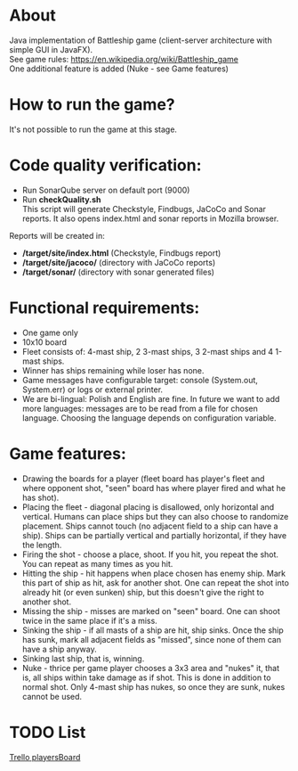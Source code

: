 # About

Java implementation of Battleship game (client-server architecture with simple GUI in JavaFX).<br />
See game rules: https://en.wikipedia.org/wiki/Battleship_game<br />
One additional feature is added (Nuke - see Game features)

# How to run the game?

It's not possible to run the game at this stage.

# Code quality verification:

- Run SonarQube server on default port (9000)
- Run **checkQuality.sh** <br />
This script will generate Checkstyle, Findbugs, JaCoCo and Sonar reports. 
It also opens index.html and sonar reports in Mozilla browser.

Reports will be created in:
- **/target/site/index.html** (Checkstyle, Findbugs report)
- **/target/site/jacoco/** (directory with JaCoCo reports)
- **/target/sonar/** (directory with sonar generated files)

# Functional requirements:

- One game only
- 10x10 board
- Fleet consists of: 4-mast ship, 2 3-mast ships, 3 2-mast ships and 4 1-mast ships.
- Winner has ships remaining while loser has none.
- Game messages have configurable target: console (System.out, System.err) or logs or external printer.
- We are bi-lingual: Polish and English are fine. In future we want to add more languages: messages are to be read from a file for chosen language. Choosing the language depends on configuration variable.

# Game features:

- Drawing the boards for a player (fleet board has player's fleet and where opponent shot, "seen" board has where player fired and what he has shot).
- Placing the fleet - diagonal placing is disallowed, only horizontal and vertical. Humans can place ships but they can also choose to randomize placement. Ships cannot touch (no adjacent field to a ship can have a ship). Ships can be partially vertical and partially horizontal, if they have the length.
- Firing the shot - choose a place, shoot. If you hit, you repeat the shot. You can repeat as many times as you hit.
- Hitting the ship - hit happens when place chosen has enemy ship. Mark this part of ship as hit, ask for another shot. One can repeat the shot into already hit (or even sunken) ship, but this doesn't give the right to another shot.
- Missing the ship - misses are marked on "seen" board. One can shoot twice in the same place if it's a miss.
- Sinking the ship - if all masts of a ship are hit, ship sinks. Once the ship has sunk, mark all adjacent fields as "missed", since none of them can have a ship anyway.
- Sinking last ship, that is, winning.
- Nuke - thrice per game player chooses a 3x3 area and "nukes" it, that is, all ships within take damage as if shot. This is done in addition to normal shot. Only 4-mast ship has nukes, so once they are sunk, nukes cannot be used.

# TODO List

[Trello playersBoard](https://trello.com/b/ONK9r1ZU/battleships)
